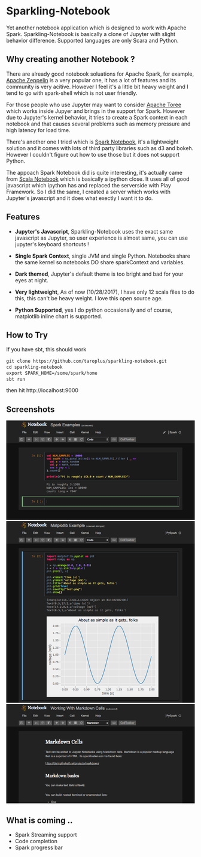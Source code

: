 # Sparkling-Notebook
Yet another notebook application which is designed to work with Apache Spark. Sparkling-Notebook is basically a clone of Jupyter with slight behavior difference. Supported languages are only Scara and Python.

## Why creating another Notebook ?
There are already good notebook soluations for Apache Spark, for example, [Apache Zeppelin](https://zeppelin.apache.org) is a very popular one, it has a lot of features and its community is very acitive. However I feel it's a little bit heavy weight and I tend to go with spark-shell which is not user friendly.

For those people who use Jupyter may want to consider [Apache Toree](https://toree.apache.org/) which works inside Jupyer and brings in the support for Spark. However due to Jupyter's kernel behavior, it tries to create a Spark context in each notebook and that causes several problems such as memory pressure and high latency for load time.

There's another one I tried which is [Spark Notebook](http://spark-notebook.io/), it's a lightweight solution and it comes with lots of third party libraries such as d3 and bokeh. However I couldn't figure out how to use those but it does not support Python.

The appoach Spark Notebook did is quite interesting, it's actually came from [Scala Notebook](https://github.com/Bridgewater/scala-notebook) which is basically a ipython close. It uses all of good javascript which ipython has and replaced the serverside with Play Framework. So I did the same, I created a server which works with Jupyter's javascript and it does what exectly I want it to do.

## Features
 * **Jupyter's Javascript**, Sparkling-Notebook uses the exact same javascript as Jupyter, so user experience is almost same, you can use jupyter's keyboard shortcuts !

 * **Single Spark Context**, single JVM and single Python. Notebooks share the same kernel so notebooks DO share sparkContext and variables.

 * **Dark themed**, Jupyter's default theme is too bright and bad for your eyes at night.

 * **Very lightweight**, As of now (10/28/2017), I have only 12 scala files to do this, this can't be heavy weight. I love this open source age.

 * **Python Supported**, yes I do python occasionally and of course, matplotlib inline chart is supported.

## How to Try
If you have sbt, this should work

```
git clone https://github.com/taroplus/sparkling-notebook.git
cd sparkling-notebook
export SPARK_HOME=/some/spark/home
sbt run
```
then hit http://localhost:9000

## Screenshots
![](./resources/spark.png)
![](./resources/matplotlib.png)
![](./resources/markdown.png)

## What is coming ..
 * Spark Streaming support
 * Code completion
 * Spark progress bar